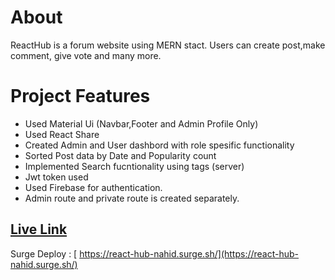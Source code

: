 # About
 ReactHub is a forum website using MERN stact. Users can create post,make comment, give vote and many more.


# Project Features

- Used Material Ui (Navbar,Footer and Admin Profile Only)
- Used React Share
- Created Admin and User dashbord with role spesific functionality
- Sorted Post data by Date and Popularity count
- Implemented Search fucntionality using tags (server)
- Jwt token used
- Used Firebase for authentication.
- Admin route and private route is created separately.


## [ Live Link](https://react-hub-nahid.surge.sh/)

Surge Deploy : [ https://react-hub-nahid.surge.sh/](https://react-hub-nahid.surge.sh/)
